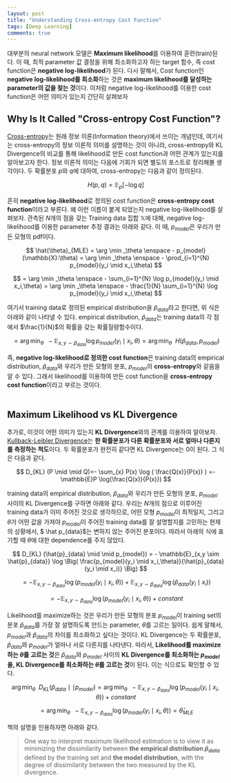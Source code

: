 ```yaml
---
layout: post
title: "Understanding Cross-entropy Cost Function"
tags: [Deep Learning]
comments: true
---
```

대부분의 neural network 모델은 **Maximum likelihood**를 이용하여 훈련(train)된다. 이 때, 최적 parameter 값 결정을 위해 최소화하고자 하는 target 함수, 즉 cost function은 **negative log-likelihood**가 된다. 다시 말해서, Cost function인 **negative log-likelihood를 최소화**하는 것은 **maximum likelihood를 달성하는 parameter의 값을 찾는 것**이다. 이처럼 negative log-likelihood를 이용한 cost function은 어떤 의미가 있는지 간단히 살펴보자
## Why Is It Called "Cross-entropy Cost Function"?
[Cross-entropy](https://en.wikipedia.org/wiki/Cross_entropy)는 원래 정보 이론(Information theory)에서 쓰이는 개념인데, 여기서는 cross-entropy의 정보 이론적 의미를 설명하는 것이 아니라, cross-entropy와 KL Divergence의 비교를 통해 likelihood로 만든 cost function과 어떤 관계가 있는지를 알아보고자 한다. 정보 이론적 의미는 다음에 기회가 되면 별도의 포스트로 정리해볼 생각이다. 두 확률분포 $p$와 $q$에 대하여, cross-entropy는 다음과 같이 정의된다. 

$$
H(p,q)=\mathbb{E}_p [-\log q]
$$

흔히 **negative log-likelihood**로 정의된 cost function은 **cross-entropy cost function**이라고 부른다. 왜 이런 이름이 붙게 되었는지 negative log-likelihood를 살펴보자. 관측된 $N$개의 점을 갖는 Training data 집합 $\mathbb{X}$에 대해, negative log-likelihood를 이용한 parameter 추정 결과는 아래와 같다. 이 때, $p_{model}$은 우리가 만든 모형의 pdf이다.

$$
\hat{\theta}_{MLE} 
= \arg \min _\theta \enspace - p_{model}(\mathbb{X}:\theta) 
= \arg \min _\theta \enspace - \prod_{i=1}^{N}  p_{model}(y_i \mid x_i,\theta)
$$

$$
= \arg \min _\theta \enspace - \sum_{i=1}^{N}  \log p_{model}(y_i \mid x_i,\theta)
= \arg \min _\theta \enspace  - \frac{1}{N} \sum_{i=1}^{N}  \log p_{model}(y_i \mid x_i,\theta)
$$

여기서 training data로 정의된 empirical distribution을 $\hat p_{data}$라고 한다면, 위 식은 아래와 같이 나타낼 수 있다. empirical distribution, $\hat p_{data}$는 training data의 각 점에서 $\frac{1}{N}$의 확률을 갖는 확률질량함수이다.

$$
= \arg \min _\theta \enspace - \mathbb{E}_{x,y \sim \hat{p}_{data}}  \log p_{model}(y_i \mid x_i,\theta) 
= \arg \min _\theta \enspace H(\hat{p}_{data},p_{model})
$$



즉, **negative log-likelihood로 정의한 cost function**은 training data의 empirical distribution, $\hat p_{data}$와 우리가 만든 모형의 분포, $p_{model}$의 **cross-entropy**와 같음을 알 수 있다. 그래서 likelihood를 이용하여 만든 cost function을 **cross-entropy cost function**이라고 부르는 것이다.  
<br>

## Maximum Likelihood vs KL Divergence
추가로, 이것이 어떤 의미가 있는지 **KL Divergence**와의 관계를 이용하여 알아보자. [Kullback-Leibler Divergence](https://en.wikipedia.org/wiki/Kullback%E2%80%93Leibler_divergence)는 **한 확률분포가 다른 확률분포와 서로 얼마나 다른지를 측정하는 척도**이다. 두 확률분포가 완전히 같다면 KL Divergence는 $0$이 된다. 그 식은 다음과 같다.

$$
D_{KL} (P \mid \mid Q)=- \sum_{x} P(x) \log ( \frac{Q(x)}{P(x)} ) =-\mathbb{E}P \log(\frac{Q(x)}{P(x)})
$$

training data의 empirical distribution, $\hat p_{data}$와 우리가 만든 모형의 분포, $p_{model}$ 사이의 KL Divergence를 구하면 아래와 같다. 우리는 $N$개의 점으로 이루어진 training data가 이미 주어진 것으로 생각하므로, 어떤 모형 $p_{model}$이 최적일지, 그리고 $\theta$가 어떤 값을 가져야 $p_{model}$이 주어진 training data를 잘 설명할지를 고민하는 현재의 상황에서, $ \hat p_{data}$는 변하지 않는 주어진 분포이다. 따라서 아래의 식에 표기할 때 $\theta$에 대한 dependence를 주지 않았다.

$$
D_{KL} (\hat{p}_{data} \mid \mid p_{model})
= - \mathbb{E}_{x,y \sim \hat{p}_{data}}  \log \Big( \frac{p_{model}(y_i \mid x_i,\theta)}{\hat{p}_{data}(y_i \mid x_i)} \Big)
$$

$$
= - \mathbb{E}_{x,y \sim \hat{p}_{data}}  \log \big( p_{model}(y_i \mid x_i,\theta) \big) + \mathbb{E}_{x,y \sim \hat{p}_{data}} \log \big( \hat{p}_{data}(y_i \mid x_i) \big)
$$

$$
= - \mathbb{E}_{x,y \sim \hat{p}_{data}}  \log \big( p_{model}(y_i \mid x_i,\theta) \big) + constant
$$

Likelihood를 maximize하는 것은 우리가 만든 모형의 분포 $p_{model}$이 training set의 분포 $\hat p_{data}$를 가장 잘 설명하도록 만드는 parameter, $\theta$를 고르는 일이다. 쉽게 말해서, $p_{model}$과 $\hat p_{data}$의 차이를 최소화하고 싶다는 것이다. KL Divergence는 두 확률분포, $\hat p_{data}$와 $p_{model}$가 얼마나 서로 다른지를 나타낸다. 따라서, **Likelihood를 maximize하는 $\theta$를 고르는 것**은 $\hat p_{data}$와 $p_{model}$ 사이의 **KL Divergence를 최소화하는 $p_{model}$을, KL Divergence를 최소화하는 $\theta$를 고르는 것**이 된다. 이는 식으로도 확인할 수 있다.  



$$
\arg \min _\theta \enspace D_{KL} (\hat{p}_{data} \mid \mid p_{model}) = \arg \min _\theta \enspace  - \mathbb{E}_{x,y \sim \hat{p}_{data}}  \log \big( p_{model}(y_i \mid x_i,\theta) \big) + constant
$$

$$
= \arg \min _\theta \enspace  - \mathbb{E}_{x,y \sim \hat{p}_{data}}  \log \big( p_{model}(y_i \mid x_i,\theta) \big) = \hat{\theta}_{MLE}
$$

책의 설명을 인용하자면 아래와 같다.  
 > One way to interpret maximum likelihood estimation is to view it as minimizing the dissimilarity between **the empirical distribution $\hat p_{data}$** defined by the training set and **the model distribution**, with the degree of dissimilarity between the two measured by the KL divergence.  












